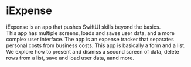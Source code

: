 # iExpense

iExpense is an app that pushes SwiftUI skills beyond the basics.  
This app has multiple screens, loads and saves user data, and a more complex user interface. 
The app is an expense tracker that separates personal costs from business costs. 
This app is basically a form and a list.  
We explore how to present and dismiss a second screen of data, delete rows from a list, save and load user data, aand more.
